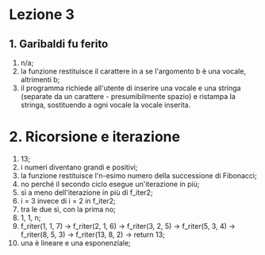 # Lezione 3


## 1. Garibaldi fu ferito
1. n/a;
2. la funzione restituisce il carattere in a se l'argomento b è una vocale, altrimenti b;
3. il programma richiede all'utente di inserire una vocale e una stringa (separate da un carattere - presumibilmente spazio) e ristampa la stringa, sostituendo a ogni vocale la vocale inserita.


# 2. Ricorsione e iterazione
1. 13;
2. i numeri diventano grandi e positivi;
3. la funzione restituisce l'n-esimo numero della successione di Fibonacci;
4. no perché il secondo ciclo esegue un'iterazione in più;
5. sì a meno dell'iterazione in più di f_iter2;
6. i = 3 invece di i = 2 in f_iter2;
7. tra le due sì, con la prima no;
8. 1, 1, n;
9. f_riter(1, 1, 7) -> f_riter(2, 1, 6) -> f_riter(3, 2, 5) -> f_riter(5, 3, 4) -> f_riter(8, 5, 3) -> f_riter(13, 8, 2) -> return 13;
10. una è lineare e una esponenziale;

